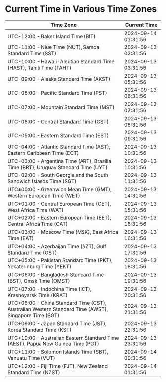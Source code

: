 # Current Time in Various Time Zones

| Time Zone | Current Time |
|-----------|--------------|
| UTC-12:00 - Baker Island Time (BIT) | 2024-09-14 01:31:56 |
| UTC-11:00 - Niue Time (NUT), Samoa Standard Time (SST) | 2024-09-13 02:31:56 |
| UTC-10:00 - Hawaii-Aleutian Standard Time (HAST), Tahiti Time (TAHT) | 2024-09-13 03:31:56 |
| UTC-09:00 - Alaska Standard Time (AKST) | 2024-09-13 05:31:56 |
| UTC-08:00 - Pacific Standard Time (PST) | 2024-09-13 06:31:56 |
| UTC-07:00 - Mountain Standard Time (MST) | 2024-09-13 07:31:56 |
| UTC-06:00 - Central Standard Time (CST) | 2024-09-13 08:31:56 |
| UTC-05:00 - Eastern Standard Time (EST) | 2024-09-13 09:31:56 |
| UTC-04:00 - Atlantic Standard Time (AST), Eastern Caribbean Time (ECT) | 2024-09-13 10:31:56 |
| UTC-03:00 - Argentina Time (ART), Brasília Time (BRT), Uruguay Standard Time (UYT) | 2024-09-13 10:31:56 |
| UTC-02:00 - South Georgia and the South Sandwich Islands Time (SGT) | 2024-09-13 11:31:56 |
| UTC±00:00 - Greenwich Mean Time (GMT), Western European Time (WET) | 2024-09-13 14:31:56 |
| UTC+01:00 - Central European Time (CET), West Africa Time (WAT) | 2024-09-13 15:31:56 |
| UTC+02:00 - Eastern European Time (EET), Central Africa Time (CAT) | 2024-09-13 16:31:56 |
| UTC+03:00 - Moscow Time (MSK), East Africa Time (EAT) | 2024-09-13 16:31:56 |
| UTC+04:00 - Azerbaijan Time (AZT), Gulf Standard Time (GST) | 2024-09-13 17:31:56 |
| UTC+05:00 - Pakistan Standard Time (PKT), Yekaterinburg Time (YEKT) | 2024-09-13 18:31:56 |
| UTC+06:00 - Bangladesh Standard Time (BST), Omsk Time (OMST) | 2024-09-13 19:31:56 |
| UTC+07:00 - Indochina Time (ICT), Krasnoyarsk Time (KRAT) | 2024-09-13 20:31:56 |
| UTC+08:00 - China Standard Time (CST), Australian Western Standard Time (AWST), Singapore Time (SGT) | 2024-09-13 21:31:56 |
| UTC+09:00 - Japan Standard Time (JST), Korea Standard Time (KST) | 2024-09-13 22:31:56 |
| UTC+10:00 - Australian Eastern Standard Time (AEST), Papua New Guinea Time (PGT) | 2024-09-13 23:31:56 |
| UTC+11:00 - Solomon Islands Time (SBT), Vanuatu Time (VUT) | 2024-09-14 00:31:56 |
| UTC+12:00 - Fiji Time (FJT), New Zealand Standard Time (NZST) | 2024-09-14 01:31:56 |
